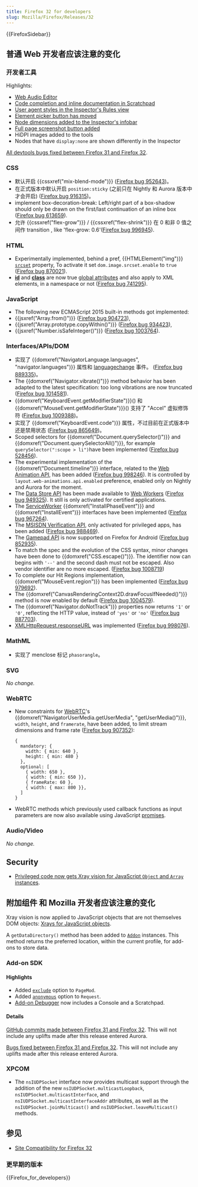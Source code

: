 ```yaml
---
title: Firefox 32 for developers
slug: Mozilla/Firefox/Releases/32
---
```


{{FirefoxSidebar}}

## 普通 Web 开发者应该注意的变化

### 开发者工具

Highlights:

- [Web Audio Editor](/zh-CN/docs/Tools/Web_Audio_Editor)
- [Code completion and inline documentation in Scratchpad](/zh-CN/docs/Tools/Scratchpad#Code_completion_and_inline_documentation)
- [User agent styles in the Inspector's Rules view](/zh-CN/docs/Tools/Page_Inspector#Rules_view)
- [Element picker button has moved](/zh-CN/docs/Tools/Page_Inspector#Firefox_32_onwards_2)
- [Node dimensions added to the Inspector's infobar](/zh-CN/docs/Tools/Page_Inspector#Firefox_32_onwards)
- [Full page screenshot button added](/zh-CN/docs/Tools/Tools_Toolbox#Extra_tools)
- HiDPI images added to the tools
- Nodes that have `display:none` are shown differently in the Inspector

[All devtools bugs fixed between Firefox 31 and Firefox 32](https://bugzilla.mozilla.org/buglist.cgi?resolution=FIXED&classification=Client%20Software&chfieldto=2014-06-09&chfield=resolution&query_format=advanced&chfieldfrom=2014-04-28&chfieldvalue=FIXED&bug_status=RESOLVED&bug_status=VERIFIED&component=Developer%20Tools&component=Developer%20Tools%3A%203D%20View&component=Developer%20Tools%3A%20App%20Manager&component=Developer%20Tools%3A%20Canvas%20Debugger&component=Developer%20Tools%3A%20Console&component=Developer%20Tools%3A%20Debugger&component=Developer%20Tools%3A%20Framework&component=Developer%20Tools%3A%20Graphic%20Commandline%20and%20Toolbar&component=Developer%20Tools%3A%20Inspector&component=Developer%20Tools%3A%20Memory&component=Developer%20Tools%3A%20Netmonitor&component=Developer%20Tools%3A%20Object%20Inspector&component=Developer%20Tools%3A%20Profiler&component=Developer%20Tools%3A%20Responsive%20Mode&component=Developer%20Tools%3A%20Scratchpad&component=Developer%20Tools%3A%20Source%20Editor&component=Developer%20Tools%3A%20Style%20Editor&component=Developer%20Tools%3A%20User%20Stories&component=Developer%20Tools%3A%20WebGL%20Shader%20Editor&product=Firefox).

### CSS

- 默认开启 {{cssxref("mix-blend-mode")}} ([Firefox bug 952643](https://bugzil.la/952643))。
- 在正式版本中默认开启 `position:sticky` (之前只在 Nightly 和 Aurora 版本中才会开启) ([Firefox bug 916315](https://bugzil.la/916315))。
- implement box-decoration-break: Left/right part of a box-shadow should only be drawn on the first/last continuation of an inline box ([Firefox bug 613659](https://bugzil.la/613659)).
- 允许 {{cssxref("flex-grow")}} / {{cssxref("flex-shrink")}} 在 0 和非 0 值之间作 transition , like 'flex-grow: 0.6'([Firefox bug 996945](https://bugzil.la/996945)).

### HTML

- Experimentally implemented, behind a pref, {{HTMLElement("img")}} [`srcset`](/zh-CN/docs/Web/HTML/Element/img#srcset) property, To activate it set `dom.image.srcset.enable` to `true` ([Firefox bug 870021](https://bugzil.la/870021)).
- [**id**](/zh-CN/docs/Web/HTML/Global_attributes/id) and [**class**](/zh-CN/docs/Web/HTML/Global_attributes/class) are now true [global attributes](/zh-CN/docs/Web/HTML/Global_attributes) and also apply to XML elements, in a namespace or not ([Firefox bug 741295](https://bugzil.la/741295)).

### JavaScript

- The following new ECMAScript 2015 built-in methods got implemented:
- {{jsxref("Array.from()")}} ([Firefox bug 904723](https://bugzil.la/904723)),
- {{jsxref("Array.prototype.copyWithin()")}} ([Firefox bug 934423](https://bugzil.la/934423)),
- {{jsxref("Number.isSafeInteger()")}} ([Firefox bug 1003764](https://bugzil.la/1003764)).

### Interfaces/APIs/DOM

- 实现了 {{domxref("NavigatorLanguage.languages", "navigator.languages")}} 属性和 [languagechange](/zh-CN/docs/Web/Reference/Events/languagechange) 事件。 ([Firefox bug 889335](https://bugzil.la/889335))。
- The {{domxref("Navigator.vibrate()")}} method behavior has been adapted to the latest specification: too long vibrations are now truncated ([Firefox bug 1014581](https://bugzil.la/1014581)).
- {{domxref("KeyboardEvent.getModifierState")}}() 和 {{domxref("MouseEvent.getModifierState")}}() 支持了 "Accel" 虚拟修饰符 ([Firefox bug 1009388](https://bugzil.la/1009388))。
- 实现了 {{domxref("KeyboardEvent.code")}} 属性，不过目前在正式版本中还是禁用状态 ([Firefox bug 865649](https://bugzil.la/865649))。
- Scoped selectors for {{domxref("Document.querySelector()")}} and {{domxref("Document.querySelectorAll()")}}, for example `querySelector(":scope > li")`have been implemented ([Firefox bug 528456](https://bugzil.la/528456)).
- The experimental implementation of the {{domxref("Document.timeline")}} interface, related to the [Web Animation API](https://dev.w3.org/fxtf/web-animations/), has been added ([Firefox bug 998246](https://bugzil.la/998246)). It is controlled by `layout.web-animations.api.enabled` preference, enabled only on Nightly and Aurora for the moment.
- The [Data Store API](/zh-CN/docs/Web/API/Data_Store_API) has been made available to [Web Workers](/zh-CN/docs/Web/API/Web_Workers_API/Using_web_workers) ([Firefox bug 949325](https://bugzil.la/949325)). It still is only activated for certified applications.
- The [ServiceWorker](/zh-CN/docs/Web/API/ServiceWorker_API) {{domxref("InstallPhaseEvent")}} and {{domxref("InstallEvent")}} interfaces have been implemented ([Firefox bug 967264](https://bugzil.la/967264)).
- The [MSISDN Verification API](/zh-CN/docs/Web/API/MSISDN_Verification_API), only activated for privileged apps, has been added ([Firefox bug 988469](https://bugzil.la/988469)).
- The [Gamepad API](/zh-CN/docs/Web/API/Gamepad_API) is now supported on Firefox for Android ([Firefox bug 852935](https://bugzil.la/852935)).
- To match the spec and the evolution of the CSS syntax, minor changes have been done to {{domxref("CSS.escape()")}}. The identifier now can begins with `'--'` and the second dash must not be escaped. Also vendor identifier are no more escaped. ([Firefox bug 1008719](https://bugzil.la/1008719))
- To complete our Hit Regions implementation, {{domxref("MouseEvent.region")}} has been implemented ([Firefox bug 979692](https://bugzil.la/979692)).
- The {{domxref("CanvasRenderingContext2D.drawFocusIfNeeded()")}} method is now enabled by default ([Firefox bug 1004579](https://bugzil.la/1004579)).
- The {{domxref("Navigator.doNotTrack")}} properties now returns `'1'` or `'0'`, reflecting the HTTP value, instead of `'yes'` or `'no'` ([Firefox bug 887703](https://bugzil.la/887703)).
- [XMLHttpRequest.responseURL](/zh-CN/docs/Web/API/XMLHttpRequest/responseURL) was implemented ([Firefox bug 998076](https://bugzil.la/998076)).

### MathML

- 实现了 menclose 标记 `phasorangle`。

### SVG

_No change._

### WebRTC

- New constraints for [WebRTC](/zh-CN/docs/Glossary/WebRTC)'s {{domxref("NavigatorUserMedia.getUserMedia", "getUserMedia()")}}, `width`, `height`, and `framerate`, have been added, to limit stream dimensions and frame rate ([Firefox bug 907352](https://bugzil.la/907352)):

  ```
  {
    mandatory: {
      width: { min: 640 },
      height: { min: 480 }
    },
    optional: [
      { width: 650 },
      { width: { min: 650 }},
      { frameRate: 60 },
      { width: { max: 800 }},
    ]
  }
  ```

- WebRTC methods which previously used callback functions as input parameters are now also available using JavaScript [promises](/zh-CN/docs/Web/JavaScript/Reference/Global_Objects/Promise).

### Audio/Video

_No change._

## Security

- [Privileged code now gets Xray vision for JavaScript `Object` and `Array` instances](/zh-CN/docs/Xray_vision#Xray_semantics_for_Object_and_Array).

## 附加组件 和 Mozilla 开发者应该注意的变化

Xray vision is now applied to JavaScript objects that are not themselves DOM objects: [Xrays for JavaScript objects](/zh-CN/docs/Xray_vision#Xrays_for_JavaScript_objects).

A `getDataDirectory()` method has been added to [`Addon`](/zh-CN/Add-ons/Add-on_Manager/Addon) instances. This method returns the preferred location, within the current profile, for add-ons to store data.

### Add-on SDK

#### Highlights

- Added [`exclude`](/zh-CN/Add-ons/SDK/High-Level_APIs/page-mod#PageMod%28options%29) option to `PageMod`.
- Added [`anonymous`](/zh-CN/Add-ons/SDK/High-Level_APIs/request#Request%28options%29) option to `Request`.
- [Add-on Debugger](/zh-CN/Add-ons/Add-on_Debugger) now includes a Console and a Scratchpad.

#### Details

[GitHub commits made between Firefox 31 and Firefox 32](https://github.com/mozilla/addon-sdk/compare/firefox31...firefox32). This will not include any uplifts made after this release entered Aurora.

[Bugs fixed between Firefox 31 and Firefox 32](https://bugzilla.mozilla.org/buglist.cgi?resolution=FIXED&chfieldto=2014-06-09&chfield=resolution&query_format=advanced&chfieldfrom=2014-04-28&chfieldvalue=FIXED&bug_status=RESOLVED&bug_status=VERIFIED&bug_status=CLOSED&product=Add-on%20SDK&list_id=10493962). This will not include any uplifts made after this release entered Aurora.

### XPCOM

- The `nsIUDPSocket` interface now provides multicast support through the addition of the new `nsIUDPSocket.multicastLoopback`, `nsIUDPSocket.multicastInterface`, and `nsIUDPSocket.multicastInterfaceAddr` attributes, as well as the `nsIUDPSocket.joinMulticast()` and `nsIUDPSocket.leaveMulticast()` methods.

## 参见

- [Site Compatibility for Firefox 32](/zh-CN/docs/Mozilla/Firefox/Releases/32/Site_Compatibility)

### 更早期的版本

{{Firefox_for_developers}}
